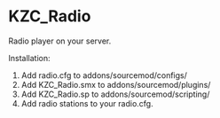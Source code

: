 # KZC_Radio

Radio player on your server.

Installation:

1. Add radio.cfg to addons/sourcemod/configs/
2. Add KZC_Radio.smx to addons/sourcemod/plugins/
3. Add KZC_Radio.sp to addons/sourcemod/scripting/
4. Add radio stations to your radio.cfg.